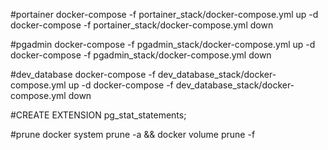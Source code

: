 #portainer
docker-compose -f portainer_stack/docker-compose.yml up -d
docker-compose -f portainer_stack/docker-compose.yml down 

#pgadmin
docker-compose -f pgadmin_stack/docker-compose.yml up -d
docker-compose -f pgadmin_stack/docker-compose.yml down

#dev_database
docker-compose -f dev_database_stack/docker-compose.yml up -d
docker-compose -f dev_database_stack/docker-compose.yml down 

#CREATE EXTENSION pg_stat_statements;

#prune
docker system prune -a && docker volume prune -f


